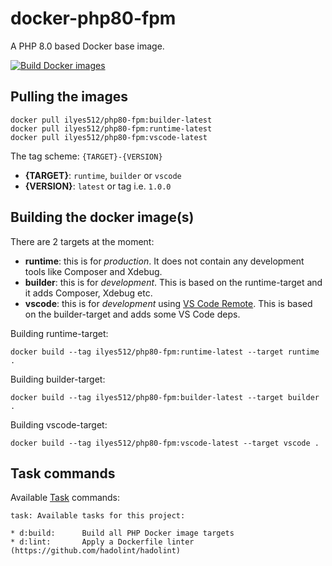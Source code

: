 # docker-php80-fpm

A PHP 8.0 based Docker base image.

[![Build Docker images](https://github.com/Ilyes512/docker-php80-fpm/workflows/Build%20Docker%20images/badge.svg)](https://github.com/Ilyes512/docker-php80-fpm/actions?query=workflow%3A%22Build+Docker+images%22)

## Pulling the images

```
docker pull ilyes512/php80-fpm:builder-latest
docker pull ilyes512/php80-fpm:runtime-latest
docker pull ilyes512/php80-fpm:vscode-latest
```

The tag scheme: `{TARGET}-{VERSION}`

- **{TARGET}**: `runtime`, `builder` or `vscode`
- **{VERSION}**: `latest` or tag i.e. `1.0.0`

## Building the docker image(s)

There are 2 targets at the moment:

  - **runtime**: this is for *production*. It does not contain any development tools like Composer and Xdebug.
  - **builder**: this is for *development*. This is based on the runtime-target and it adds Composer, Xdebug etc.
  - **vscode**: this is for *development* using
  [VS Code Remote](https://code.visualstudio.com/docs/remote/remote-overview). This is based on the builder-target
  and adds some VS Code deps.

Building runtime-target:

```
docker build --tag ilyes512/php80-fpm:runtime-latest --target runtime .
```

Building builder-target:

```
docker build --tag ilyes512/php80-fpm:builder-latest --target builder .
```

Building vscode-target:

```
docker build --tag ilyes512/php80-fpm:vscode-latest --target vscode .
```

## Task commands

Available [Task](https://taskfile.dev/#/) commands:

```
task: Available tasks for this project:

* d:build:      Build all PHP Docker image targets
* d:lint:       Apply a Dockerfile linter (https://github.com/hadolint/hadolint)
```
